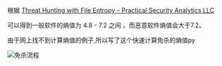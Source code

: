 根据 [Threat Hunting with File Entropy – Practical Security Analytics LLC](https://practicalsecurityanalytics.com/file-entropy/)

可以得到一般软件的熵值为 4.8 - 7.2 之间 ，而恶意软件熵值会大于7.2。

由于网上找不到计算熵值的例子,所以写了这个快速计算免杀的熵值py

![免杀流程](https://github.com/xigagas/python-ms/assets/139865587/0c9f4561-9ead-40c8-a077-a96f6dce95b0)

